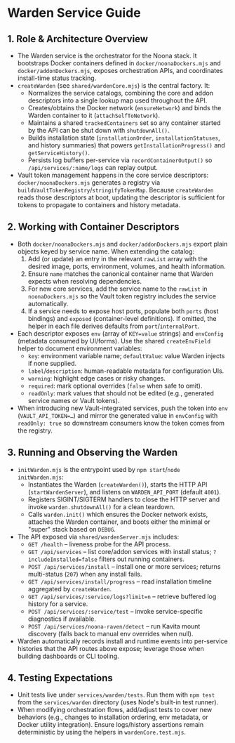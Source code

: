 # Warden Service Guide

## 1. Role & Architecture Overview
- The Warden service is the orchestrator for the Noona stack. It bootstraps Docker containers defined in `docker/noonaDockers.mjs` and `docker/addonDockers.mjs`, exposes orchestration APIs, and coordinates install-time status tracking.
- `createWarden` (see `shared/wardenCore.mjs`) is the central factory. It:
  - Normalizes the service catalogs, combining the core and addon descriptors into a single lookup map used throughout the API.
  - Creates/obtains the Docker network (`ensureNetwork`) and binds the Warden container to it (`attachSelfToNetwork`).
  - Maintains a shared `trackedContainers` set so any container started by the API can be shut down with `shutdownAll()`.
  - Builds installation state (`installationOrder`, `installationStatuses`, and history summaries) that powers `getInstallationProgress()` and `getServiceHistory()`.
  - Persists log buffers per-service via `recordContainerOutput()` so `/api/services/:name/logs` can replay output.
- Vault token management happens in the core service descriptors: `docker/noonaDockers.mjs` generates a registry via `buildVaultTokenRegistry`/`stringifyTokenMap`. Because `createWarden` reads those descriptors at boot, updating the descriptor is sufficient for tokens to propagate to containers and history metadata.

## 2. Working with Container Descriptors
- Both `docker/noonaDockers.mjs` and `docker/addonDockers.mjs` export plain objects keyed by service name. When extending the catalog:
  1. Add (or update) an entry in the relevant `rawList` array with the desired image, ports, environment, volumes, and health information.
  2. Ensure `name` matches the canonical container name that Warden expects when resolving dependencies.
  3. For new core services, add the service name to the `rawList` in `noonaDockers.mjs` so the Vault token registry includes the service automatically.
  4. If a service needs to expose host ports, populate both `ports` (host bindings) and `exposed` (container-level definitions). If omitted, the helper in each file derives defaults from `port`/`internalPort`.
- Each descriptor exposes `env` (array of `KEY=value` strings) and `envConfig` (metadata consumed by UI/forms). Use the shared `createEnvField` helper to document environment variables:
  - `key`: environment variable name; `defaultValue`: value Warden injects if none supplied.
  - `label`/`description`: human-readable metadata for configuration UIs.
  - `warning`: highlight edge cases or risky changes.
  - `required`: mark optional overrides (`false` when safe to omit).
  - `readOnly`: mark values that should not be edited (e.g., generated service names or Vault tokens).
- When introducing new Vault-integrated services, push the token into `env` (`VAULT_API_TOKEN=…`) and mirror the generated value in `envConfig` with `readOnly: true` so downstream consumers know the token comes from the registry.

## 3. Running and Observing the Warden
- `initWarden.mjs` is the entrypoint used by `npm start`/`node initWarden.mjs`:
  - Instantiates the Warden (`createWarden()`), starts the HTTP API (`startWardenServer`), and listens on `WARDEN_API_PORT` (default `4001`).
  - Registers SIGINT/SIGTERM handlers to close the HTTP server and invoke `warden.shutdownAll()` for a clean teardown.
  - Calls `warden.init()` which ensures the Docker network exists, attaches the Warden container, and boots either the minimal or "super" stack based on `DEBUG`.
- The API exposed via `shared/wardenServer.mjs` includes:
  - `GET /health` – liveness probe for the API process.
  - `GET /api/services` – list core/addon services with install status; `?includeInstalled=false` filters out running containers.
  - `POST /api/services/install` – install one or more services; returns multi-status (`207`) when any install fails.
  - `GET /api/services/install/progress` – read installation timeline aggregated by `createWarden`.
  - `GET /api/services/:service/logs?limit=n` – retrieve buffered log history for a service.
  - `POST /api/services/:service/test` – invoke service-specific diagnostics if available.
  - `POST /api/services/noona-raven/detect` – run Kavita mount discovery (falls back to manual env overrides when null).
- Warden automatically records install and runtime events into per-service histories that the API routes above expose; leverage those when building dashboards or CLI tooling.

## 4. Testing Expectations
- Unit tests live under `services/warden/tests`. Run them with `npm test` from the `services/warden` directory (uses Node's built-in test runner).
- When modifying orchestration flows, add/adjust tests to cover new behaviors (e.g., changes to installation ordering, env metadata, or Docker utility integration). Ensure logs/history assertions remain deterministic by using the helpers in `wardenCore.test.mjs`.
